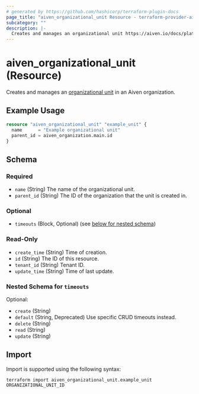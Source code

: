 ```yaml
---
# generated by https://github.com/hashicorp/terraform-plugin-docs
page_title: "aiven_organizational_unit Resource - terraform-provider-aiven"
subcategory: ""
description: |-
  Creates and manages an organizational unit https://aiven.io/docs/platform/concepts/orgs-units-projects in an Aiven organization.
---
```


# aiven_organizational_unit (Resource)

Creates and manages an [organizational unit](https://aiven.io/docs/platform/concepts/orgs-units-projects) in an Aiven organization.

## Example Usage

```terraform
resource "aiven_organizational_unit" "example_unit" {
  name      = "Example organizational unit"
  parent_id = aiven_organization.main.id
}
```

<!-- schema generated by tfplugindocs -->
## Schema

### Required

- `name` (String) The name of the organizational unit.
- `parent_id` (String) The ID of the organization that the unit is created in.

### Optional

- `timeouts` (Block, Optional) (see [below for nested schema](#nestedblock--timeouts))

### Read-Only

- `create_time` (String) Time of creation.
- `id` (String) The ID of this resource.
- `tenant_id` (String) Tenant ID.
- `update_time` (String) Time of last update.

<a id="nestedblock--timeouts"></a>
### Nested Schema for `timeouts`

Optional:

- `create` (String)
- `default` (String, Deprecated) Use specific CRUD timeouts instead.
- `delete` (String)
- `read` (String)
- `update` (String)

## Import

Import is supported using the following syntax:

```shell
terraform import aiven_organizational_unit.example_unit ORGANIZATIONAL_UNIT_ID
```
